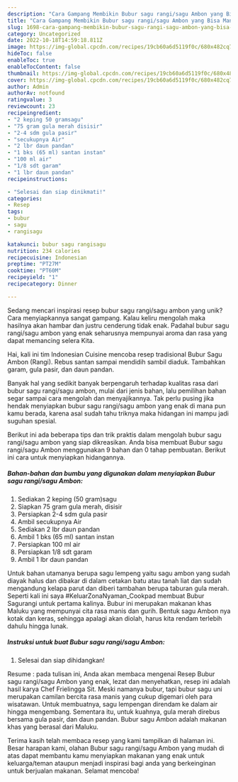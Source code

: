```yaml
---
description: "Cara Gampang Membikin Bubur sagu rangi/sagu Ambon yang Bisa Manjain Lidah"
title: "Cara Gampang Membikin Bubur sagu rangi/sagu Ambon yang Bisa Manjain Lidah"
slug: 1698-cara-gampang-membikin-bubur-sagu-rangi-sagu-ambon-yang-bisa-manjain-lidah
category: Uncategorized
date: 2022-10-18T14:59:18.811Z
image: https://img-global.cpcdn.com/recipes/19cb60a6d5119f0c/680x482cq70/bubur-sagu-rangisagu-ambon-foto-resep-utama.jpg
hideToc: false
enableToc: true
enableTocContent: false
thumbnail: https://img-global.cpcdn.com/recipes/19cb60a6d5119f0c/680x482cq70/bubur-sagu-rangisagu-ambon-foto-resep-utama.jpg
cover: https://img-global.cpcdn.com/recipes/19cb60a6d5119f0c/680x482cq70/bubur-sagu-rangisagu-ambon-foto-resep-utama.jpg
author: Admin
authorAv: notfound
ratingvalue: 3
reviewcount: 23
recipeingredient:
- "2 keping 50 gramsagu"
- "75 gram gula merah disisir"
- "2-4 sdm gula pasir"
- "secukupnya Air"
- "2 lbr daun pandan"
- "1 bks (65 ml) santan instan"
- "100 ml air"
- "1/8 sdt garam"
- "1 lbr daun pandan"
recipeinstructions:

- "Selesai dan siap dinikmati!"
categories:
- Resep
tags:
- bubur
- sagu
- rangisagu

katakunci: bubur sagu rangisagu 
nutrition: 234 calories
recipecuisine: Indonesian
preptime: "PT27M"
cooktime: "PT60M"
recipeyield: "1"
recipecategory: Dinner

---
```





Sedang mencari inspirasi resep bubur sagu rangi/sagu ambon yang unik? Cara menyiapkannya sangat gampang. Kalau keliru mengolah maka hasilnya akan hambar dan justru cenderung tidak enak. Padahal bubur sagu rangi/sagu ambon yang enak seharusnya mempunyai aroma dan rasa yang dapat memancing selera Kita.





Hai, kali ini tim Indonesian Cuisine mencoba resep tradisional Bubur Sagu Ambon (Rangi). Rebus santan sampai mendidih sambil diaduk. Tambahkan garam, gula pasir, dan daun pandan.

Banyak hal yang sedikit banyak berpengaruh terhadap kualitas rasa dari bubur sagu rangi/sagu ambon, mulai dari jenis bahan, lalu pemilihan bahan segar sampai cara mengolah dan menyajikannya. Tak perlu pusing jika hendak menyiapkan bubur sagu rangi/sagu ambon yang enak di mana pun kamu berada, karena asal sudah tahu triknya maka hidangan ini mampu jadi suguhan spesial.






Berikut ini ada beberapa tips dan trik praktis dalam mengolah bubur sagu rangi/sagu ambon yang siap dikreasikan. Anda bisa membuat Bubur sagu rangi/sagu Ambon menggunakan 9 bahan dan 0 tahap pembuatan. Berikut ini cara untuk menyiapkan hidangannya.

<!--inarticleads1-->

##### Bahan-bahan dan bumbu yang digunakan dalam menyiapkan Bubur sagu rangi/sagu Ambon:

1. Sediakan 2 keping (50 gram)sagu
1. Siapkan 75 gram gula merah, disisir
1. Persiapkan 2-4 sdm gula pasir
1. Ambil secukupnya Air
1. Sediakan 2 lbr daun pandan
1. Ambil 1 bks (65 ml) santan instan
1. Persiapkan 100 ml air
1. Persiapkan 1/8 sdt garam
1. Ambil 1 lbr daun pandan


Untuk bahan utamanya berupa sagu lempeng yaitu sagu ambon yang sudah diayak halus dan dibakar di dalam cetakan batu atau tanah liat dan sudah mengandung kelapa parut dan diberi tambahan berupa taburan gula merah. Seperti kali ini saya #KeluarZonaNyaman_Cookpad membuat Bubur Sagurangi untuk pertama kalinya. Bubur ini merupakan makanan khas Maluku yang mempunyai cita rasa manis dan gurih. Bentuk sagu Ambon nya kotak dan keras, sehingga apalagi akan diolah, harus kita rendam terlebih dahulu hingga lunak. 

<!--inarticleads2-->

##### Instruksi untuk buat Bubur sagu rangi/sagu Ambon:


1. Selesai dan siap dihidangkan!

Resume : pada tulisan ini, Anda akan membaca mengenai Resep Bubur sagu rangi/sagu Ambon yang enak, lezat dan menyehatkan, resep ini adalah hasil karya Chef Frielingga Sit. Meski namanya bubur, tapi bubur sagu uni merupakan camilan bercita rasa manis yang cukup digemari oleh para wisatawan. Untuk membuatnya, sagu lempengan direndam ke dalam air hingga mengembang. Sementara itu, untuk kuahnya, gula merah direbus bersama gula pasir, dan daun pandan. Bubur sagu Ambon adalah makanan khas yang berasal dari Maluku. 

Terima kasih telah membaca resep yang kami tampilkan di halaman ini. Besar harapan kami, olahan Bubur sagu rangi/sagu Ambon yang mudah di atas dapat membantu kamu menyiapkan makanan yang enak untuk keluarga/teman ataupun menjadi inspirasi bagi anda yang berkeinginan untuk berjualan makanan. Selamat mencoba!
